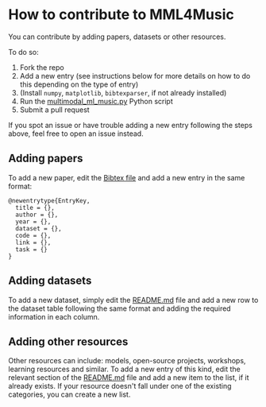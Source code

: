 # How to contribute to MML4Music
You can contribute by adding papers, datasets or other resources.

To do so:
1. Fork the repo
2. Add a new entry (see instructions below for more details on how to do this depending on the type of entry)
3. (Install `numpy`, `matplotlib`, `bibtexparser`, if not already installed)
4. Run the [multimodal_ml_music.py](./multimodal_ml_music.py) Python script
5. Submit a pull request

If you spot an issue or have trouble adding a new entry following the steps above, feel free to open an issue instead.

## Adding papers
To add a new paper, edit the [Bibtex file](multimodal_ml_music.bib) and add a new entry in the same format:

```
@newentrytype{EntryKey,
  title = {},
  author = {},
  year = {},
  dataset = {},
  code = {},
  link = {},
  task = {}
}
```

## Adding datasets
To add a new dataset, simply edit the [README.md](README.md) file and add a new row to the dataset table following the same format and adding the required information in each column.

## Adding other resources
Other resources can include: models, open-source projects, workshops, learning resources and similar. To add a new entry of this kind, edit the relevant section of the [README.md](README.md) file and add a new item to the list, if it already exists. If your resource doesn't fall under one of the existing categories, you can create a new list.

